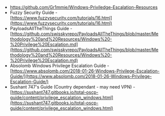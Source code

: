 - https://github.com/Gr1mmie/Windows-Priviledge-Escalation-Resources
- Fuzzy Security Guide - [https://www.fuzzysecurity.com/tutorials/16.html](https://www.fuzzysecurity.com/tutorials/16.html)
- PayloadsAllTheThings Guide - [https://github.com/swisskyrepo/PayloadsAllTheThings/blob/master/Methodology%20and%20Resources/Windows%20-%20Privilege%20Escalation.md](https://github.com/swisskyrepo/PayloadsAllTheThings/blob/master/Methodology%20and%20Resources/Windows%20-%20Privilege%20Escalation.md)
- Absolomb Windows Privilege Escalation Guide - [https://www.absolomb.com/2018-01-26-Windows-Privilege-Escalation-Guide/](https://www.absolomb.com/2018-01-26-Windows-Privilege-Escalation-Guide/)
- Sushant 747's Guide (Country dependant - may need VPN) - [https://sushant747.gitbooks.io/total-oscp-guide/content/privilege_escalation_windows.html](https://sushant747.gitbooks.io/total-oscp-guide/content/privilege_escalation_windows.html)